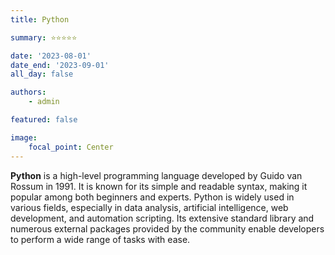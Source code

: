 ```yaml
---
title: Python

summary: ⭐️⭐️⭐️⭐️⭐️

date: '2023-08-01'
date_end: '2023-09-01'
all_day: false

authors:
    - admin

featured: false

image:
    focal_point: Center
---
```

**Python** is a high-level programming language developed by Guido van Rossum in 1991. It is known for its simple and readable syntax, making it popular among both beginners and experts. Python is widely used in various fields, especially in data analysis, artificial intelligence, web development, and automation scripting. Its extensive standard library and numerous external packages provided by the community enable developers to perform a wide range of tasks with ease.